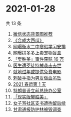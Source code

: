 # 2021-01-28

共 13 条

<!-- BEGIN ZHIHUSEARCH -->
<!-- 最后更新时间 Thu Jan 28 2021 11:14:11 GMT+0800 (CST) -->
1. [微信状态背景图推荐](https://www.zhihu.com/search?q=微信状态背景图)
1. [《合成大西瓜》](https://www.zhihu.com/search?q=合成大西瓜)
1. [网曝衡水二中寒假学习安排](https://www.zhihu.com/search?q=衡水二中)
1. [网曝拼多多上卖宠物盲盒](https://www.zhihu.com/search?q=宠物盲盒)
1. [「樊胜美」事件获赔 16 万](https://www.zhihu.com/search?q=现实版樊胜美)
1. [医生遭歹徒持械袭击去世](https://www.zhihu.com/search?q=江西伤医事件)
1. [就地过年或提供免费电影](https://www.zhihu.com/search?q=就地过年)
1. [刺破手指为男友做血吊坠](https://www.zhihu.com/search?q=血吊坠)
1. [2021 春运第 1 天](https://www.zhihu.com/search?q=春运)
1. [特朗普设立前总统办公室](https://www.zhihu.com/search?q=特朗普)
1. [「现实版樊胜美」](https://www.zhihu.com/search?q=现实版樊胜美)
1. [女子骂社区支书遭拘留后续](https://www.zhihu.com/search?q=草包支书)
1. [甘肃通报防护林被毁调查](https://www.zhihu.com/search?q=敦煌防护林)
<!-- END ZHIHUSEARCH -->
